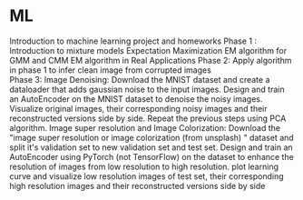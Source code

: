 # ML
Introduction to machine learning project and homeworks
Phase 1 :
  Introduction to mixture models
  Expectation Maximization
  EM algorithm for GMM and CMM
  EM algorithm in Real Applications
Phase 2:
  Apply algorithm in phase 1 to infer clean image from corrupted images   
Phase 3:
  Image Denoising:
    Download the MNIST dataset and create a dataloader that adds gaussian          noise to the input images.
    Design and train an AutoEncoder on the MNIST dataset to denoise the         noisy images.
    Visualize original images, their corresponding noisy images and their          reconstructed versions side by side.
    Repeat the previous steps using PCA algorithm.
  Image super resolution and 
  Image Colorization:
    Download the "image super resolution or image colorization (from            unsplash) " dataset and split it's validation set to new validation set     and test set.
    Design and train an AutoEncoder using PyTorch (not TensorFlow) on the       dataset to enhance the resolution of images from low resolution to high     resolution.
    plot learning curve and visualize low resolution images of test set,        their corresponding high resolution images and their reconstructed          versions side by side
